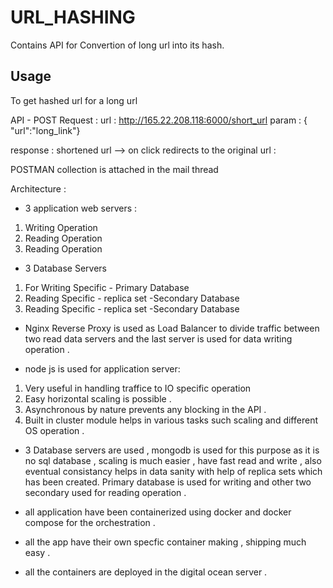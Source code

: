 # URL_HASHING

Contains API for Convertion of long url into its hash.


## Usage

To get hashed url for a long url 

API - 
POST Request : 
url : http://165.22.208.118:6000/short_url
param : { "url":"long_link"} 

response : shortened url  --> on click  redirects to the original url : 

POSTMAN collection is attached in the mail thread

Architecture :

- 3 application web servers :
1. Writing Operation
2. Reading Operation
3. Reading Operation

- 3 Database Servers 
1. For Writing Specific - Primary Database
2. Reading Specific - replica set -Secondary Database
3. Reading Specific - replica set -Secondary Database

- Nginx Reverse Proxy is used as Load Balancer to divide traffic between two read data servers and the last server is used for data writing operation . 


- node js is used for application server:
1. Very useful in handling traffice to IO specific operation 
2. Easy horizontal scaling is possible .
3. Asynchronous by nature prevents any blocking in the API . 
4. Built in cluster module helps in various tasks such scaling and different OS operation . 


- 3 Database servers are used , mongodb is used for this purpose as it is no sql database , scaling  is much easier , have fast read and write ,  also  eventual consistancy helps in data sanity with help of replica sets which has been created.
Primary database is used for writing and other two secondary used for reading operation .

- all application have been containerized using docker and docker compose for the orchestration . 
- all the app have their own specfic container making , shipping  much easy .  

- all the containers are deployed in the digital ocean server .





